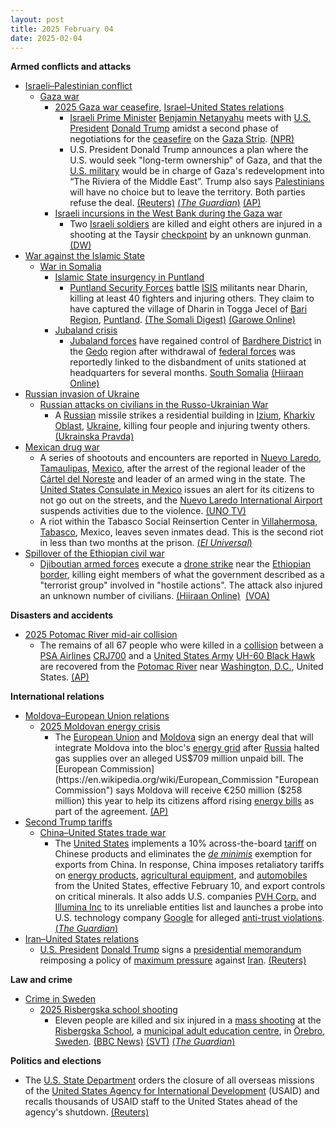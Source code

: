 ```yaml
---
layout: post
title: 2025 February 04
date: 2025-02-04
---
```



**Armed conflicts and attacks**

* [Israeli–Palestinian conflict](https://en.wikipedia.org/wiki/Israeli%E2%80%93Palestinian_conflict "Israeli–Palestinian conflict")
  + [Gaza war](https://en.wikipedia.org/wiki/Gaza_war "Gaza war")
    - [2025 Gaza war ceasefire](https://en.wikipedia.org/wiki/2025_Gaza_war_ceasefire "2025 Gaza war ceasefire"), [Israel–United States relations](https://en.wikipedia.org/wiki/Israel%E2%80%93United_States_relations "Israel–United States relations")
      * [Israeli Prime Minister](https://en.wikipedia.org/wiki/Prime_Minister_of_Israel "Prime Minister of Israel") [Benjamin Netanyahu](https://en.wikipedia.org/wiki/Benjamin_Netanyahu "Benjamin Netanyahu") meets with [U.S. President](https://en.wikipedia.org/wiki/President_of_the_United_States "President of the United States") [Donald Trump](https://en.wikipedia.org/wiki/Donald_Trump "Donald Trump") amidst a second phase of negotiations for the [ceasefire](https://en.wikipedia.org/wiki/Ceasefire "Ceasefire") on the [Gaza Strip](https://en.wikipedia.org/wiki/Gaza_Strip "Gaza Strip"). [(NPR)](https://www.npr.org/2025/02/04/nx-s1-5287012/trump-netanyahu-ceasefire-gaza)
      * U.S. President Donald Trump announces a plan where the U.S. would seek "long-term ownership" of Gaza, and that the [U.S. military](https://en.wikipedia.org/wiki/United_States_Armed_Forces "United States Armed Forces") would be in charge of Gaza's redevelopment into “The Riviera of the Middle East”. Trump also says [Palestinians](https://en.wikipedia.org/wiki/Palestinians "Palestinians") will have no choice but to leave the territory. Both parties refuse the deal. [(Reuters)](https://www.reuters.com/world/trump-netanyahu-set-pivotal-talks-middle-east-agenda-2025-02-04/) [(*The Guardian*)](https://www.theguardian.com/world/live/2025/feb/04/benjamin-netanyahu-donald-trump-israel-gaza-middle-east-ceasefire-latest-live-news) [(AP)](https://apnews.com/article/trump-netanyahu-washington-ceasefire-1c8deec4dd46177e08e07d669d595ed3)
    - [Israeli incursions in the West Bank during the Gaza war](https://en.wikipedia.org/wiki/Israeli_incursions_in_the_West_Bank_during_the_Gaza_war "Israeli incursions in the West Bank during the Gaza war")
      * Two [Israeli soldiers](https://en.wikipedia.org/wiki/Israel_Defense_Forces "Israel Defense Forces") are killed and eight others are injured in a shooting at the Taysir [checkpoint](https://en.wikipedia.org/wiki/Israeli_checkpoint "Israeli checkpoint") by an unknown gunman. [(DW)](https://www.dw.com/en/west-bank-2-israeli-soldiers-killed-in-checkpoint-shooting/a-71501421)
* [War against the Islamic State](https://en.wikipedia.org/wiki/War_against_the_Islamic_State "War against the Islamic State")
  + [War in Somalia](https://en.wikipedia.org/wiki/Somali_Civil_War_%282009%E2%80%93present%29 "Somali Civil War (2009–present)")
    - [Islamic State insurgency in Puntland](https://en.wikipedia.org/wiki/Islamic_State_insurgency_in_Puntland "Islamic State insurgency in Puntland")
      * [Puntland Security Forces](https://en.wikipedia.org/wiki/Puntland_Security_Force "Puntland Security Force") battle [ISIS](https://en.wikipedia.org/wiki/Islamic_State_%E2%80%93_Somalia_Province "Islamic State – Somalia Province") militants near Dharin, killing at least 40 fighters and injuring others. They claim to have captured the village of Dharin in Togga Jecel of [Bari Region](https://en.wikipedia.org/wiki/Bari_Region "Bari Region"), [Puntland](https://en.wikipedia.org/wiki/Puntland "Puntland"). [(The Somali Digest)](https://thesomalidigest.com/puntland-forces-seize-strategic-town-in-decisive-blow-to-isis/) [(Garowe Online)](https://garoweonline.com/en/news/somalia/somalia-puntland-forces-eliminate-20-foreign-isis-fighters-in-major-operation)
    - [Jubaland crisis](https://en.wikipedia.org/wiki/Jubaland_crisis "Jubaland crisis")
      * [Jubaland forces](https://en.wikipedia.org/wiki/Jubaland_Dervish_Force "Jubaland Dervish Force") have regained control of [Bardhere District](https://en.wikipedia.org/wiki/Bardhere_District "Bardhere District") in the [Gedo](https://en.wikipedia.org/wiki/Gedo "Gedo") region after withdrawal of [federal forces](https://en.wikipedia.org/wiki/Somali_National_Army "Somali National Army") was reportedly linked to the disbandment of units stationed at headquarters for several months. [South Somalia](https://en.wikipedia.org/wiki/Somalia "Somalia") [(Hiiraan Online)](https://www.hiiraan.com/news4/2025/Feb/200109/jubbaland_forces_retake_bardhere_district_headquarters_after_federal_troops_withdraw.aspx)
* [Russian invasion of Ukraine](https://en.wikipedia.org/wiki/Russian_invasion_of_Ukraine "Russian invasion of Ukraine")
  + [Russian attacks on civilians in the Russo-Ukrainian War](https://en.wikipedia.org/wiki/Attacks_on_civilians_in_the_Russian_invasion_of_Ukraine "Attacks on civilians in the Russian invasion of Ukraine")
    - A [Russian](https://en.wikipedia.org/wiki/Russian_Armed_Forces "Russian Armed Forces") missile strikes a residential building in [Izium](https://en.wikipedia.org/wiki/Izium "Izium"), [Kharkiv Oblast](https://en.wikipedia.org/wiki/Kharkiv_Oblast "Kharkiv Oblast"), [Ukraine](https://en.wikipedia.org/wiki/Ukraine "Ukraine"), killing four people and injuring twenty others. [(Ukrainska Pravda)](https://www.pravda.com.ua/eng/news/2025/02/4/7496676/)
* [Mexican drug war](https://en.wikipedia.org/wiki/Mexican_drug_war "Mexican drug war")
  + A series of shootouts and encounters are reported in [Nuevo Laredo](https://en.wikipedia.org/wiki/Nuevo_Laredo "Nuevo Laredo"), [Tamaulipas](https://en.wikipedia.org/wiki/Tamaulipas "Tamaulipas"), [Mexico](https://en.wikipedia.org/wiki/Mexico "Mexico"), after the arrest of the regional leader of the [Cártel del Noreste](https://en.wikipedia.org/wiki/C%C3%A1rtel_del_Noreste "Cártel del Noreste") and leader of an armed wing in the state. The [United States Consulate in Mexico](https://en.wikipedia.org/wiki/Embassy_of_the_United_States%2C_Mexico_City "Embassy of the United States, Mexico City") issues an alert for its citizens to not go out on the streets, and the [Nuevo Laredo International Airport](https://en.wikipedia.org/wiki/Nuevo_Laredo_International_Airport "Nuevo Laredo International Airport") suspends activities due to the violence. [(UNO TV)](https://www.unotv.com/estados/tamaulipas/reportan-balaceras-en-nuevo-laredo-tamaulipas-consulado-de-ee-uu-lanza-alerta/)
  + A riot within the Tabasco Social Reinsertion Center in [Villahermosa](https://en.wikipedia.org/wiki/Villahermosa "Villahermosa"), [Tabasco](https://en.wikipedia.org/wiki/Tabasco "Tabasco"), Mexico, leaves seven inmates dead. This is the second riot in less than two months at the prison. [(*El Universal*)](https://www.eluniversal.com.mx/estados/suman-4-actos-violentos-en-penales-de-tabasco-durante-gobierno-de-javier-may-este-martes-murieron-7-reos-tras-motin-en-creset/)
* [Spillover of the Ethiopian civil war](https://en.wikipedia.org/wiki/Ethiopian_civil_conflict_%282018%E2%80%93present%29 "Ethiopian civil conflict (2018–present)")
  + [Djiboutian armed forces](https://en.wikipedia.org/wiki/Djibouti_Armed_Forces "Djibouti Armed Forces") execute a [drone strike](https://en.wikipedia.org/wiki/Drone_strike "Drone strike") near the [Ethiopian border](https://en.wikipedia.org/wiki/Djibouti%E2%80%93Ethiopia_border "Djibouti–Ethiopia border"), killing eight members of what the government described as a "terrorist group" involved in "hostile actions". The attack also injured an unknown number of civilians. [(Hiiraan Online)](https://www.hiiraan.com/news4/2025/Feb/200102/djibouti_drone_strike_kills_at_least_8_near_ethiopian_border.aspx)  [(VOA)](https://www.voanews.com/a/djibouti-drone-strike-kills-at-least-8-near-ethiopian-border/7961331.html)

**Disasters and accidents**

* [2025 Potomac River mid-air collision](https://en.wikipedia.org/wiki/2025_Potomac_River_mid-air_collision "2025 Potomac River mid-air collision")
  + The remains of all 67 people who were killed in a [collision](https://en.wikipedia.org/wiki/Mid-air_collision "Mid-air collision") between a [PSA Airlines](https://en.wikipedia.org/wiki/PSA_Airlines "PSA Airlines") [CRJ700](https://en.wikipedia.org/wiki/Bombardier_CRJ700_series "Bombardier CRJ700 series") and a [United States Army](https://en.wikipedia.org/wiki/United_States_Army "United States Army") [UH-60 Black Hawk](https://en.wikipedia.org/wiki/Sikorsky_UH-60_Black_Hawk "Sikorsky UH-60 Black Hawk") are recovered from the [Potomac River](https://en.wikipedia.org/wiki/Potomac_River "Potomac River") near [Washington, D.C.](https://en.wikipedia.org/wiki/Washington%2C_D.C. "Washington, D.C."), United States. [(AP)](https://apnews.com/article/washington-plane-crash-helicopter-recovery-7f492db9e867af2e184d621f56cbc4f6)

**International relations**

* [Moldova–European Union relations](https://en.wikipedia.org/wiki/Moldova%E2%80%93European_Union_relations "Moldova–European Union relations")
  + [2025 Moldovan energy crisis](https://en.wikipedia.org/wiki/2025_Moldovan_energy_crisis "2025 Moldovan energy crisis")
    - The [European Union](https://en.wikipedia.org/wiki/European_Union "European Union") and [Moldova](https://en.wikipedia.org/wiki/Moldova "Moldova") sign an energy deal that will integrate Moldova into the bloc's [energy grid](https://en.wikipedia.org/wiki/Synchronous_grid_of_Continental_Europe "Synchronous grid of Continental Europe") after [Russia](https://en.wikipedia.org/wiki/Russia "Russia") halted gas supplies over an alleged US$709 million unpaid bill. The [European Commission](https://en.wikipedia.org/wiki/European_Commission "European Commission") says Moldova will receive €250 million ($258 million) this year to help its citizens afford rising [energy bills](https://en.wikipedia.org/wiki/Electricity_pricing "Electricity pricing") as part of the agreement. [(AP)](https://apnews.com/article/eu-moldova-energy-russia-cuts-gazprom-3657d8204486044384a4b1a3b8105446)
* [Second Trump tariffs](https://en.wikipedia.org/wiki/Second_Trump_tariffs "Second Trump tariffs")
  + [China–United States trade war](https://en.wikipedia.org/wiki/China%E2%80%93United_States_trade_war "China–United States trade war")
    - The [United States](https://en.wikipedia.org/wiki/United_States "United States") implements a 10% across-the-board [tariff](https://en.wikipedia.org/wiki/Tariff "Tariff") on Chinese products and eliminates the *[de minimis](https://en.wikipedia.org/wiki/De_minimis "De minimis")* exemption for exports from China. In response, China imposes retaliatory tariffs on [energy products](https://en.wikipedia.org/wiki/Energy-related_products "Energy-related products"), [agricultural equipment](https://en.wikipedia.org/wiki/Agricultural_machinery "Agricultural machinery"), and [automobiles](https://en.wikipedia.org/wiki/Automotive_industry "Automotive industry") from the United States, effective February 10, and export controls on critical minerals. It also adds U.S. companies [PVH Corp.](https://en.wikipedia.org/wiki/PVH_Corp. "PVH Corp.") and [Illumina Inc](https://en.wikipedia.org/wiki/Illumina_Inc "Illumina Inc") to its unreliable entities list and launches a probe into U.S. technology company [Google](https://en.wikipedia.org/wiki/Google "Google") for alleged [anti-trust violations](https://en.wikipedia.org/wiki/Competition_law "Competition law"). [(*The Guardian*)](https://www.theguardian.com/us-news/2025/feb/04/trump-china-tariffs)
* [Iran–United States relations](https://en.wikipedia.org/wiki/Iran%E2%80%93United_States_relations "Iran–United States relations")
  + [U.S. President](https://en.wikipedia.org/wiki/President_of_the_United_States "President of the United States") [Donald Trump](https://en.wikipedia.org/wiki/Donald_Trump "Donald Trump") signs a [presidential memorandum](https://en.wikipedia.org/wiki/Presidential_memorandum "Presidential memorandum") reimposing a policy of [maximum pressure](https://en.wikipedia.org/wiki/Maximum_pressure_campaign "Maximum pressure campaign") against [Iran](https://en.wikipedia.org/wiki/Iran "Iran"). [(Reuters)](https://www.reuters.com/world/us/trump-set-reimpose-maximum-pressure-iran-official-says-2025-02-04/)

**Law and crime**

* [Crime in Sweden](https://en.wikipedia.org/wiki/Crime_in_Sweden "Crime in Sweden")
  + [2025 Risbergska school shooting](https://en.wikipedia.org/wiki/2025_Risbergska_school_shooting "2025 Risbergska school shooting")
    - Eleven people are killed and six injured in a [mass shooting](https://en.wikipedia.org/wiki/Mass_shooting "Mass shooting") at the [Risbergska School](https://en.wikipedia.org/wiki/Campus_Risbergska "Campus Risbergska"), a [municipal adult education centre](https://en.wikipedia.org/wiki/Komvux "Komvux"), in [Örebro](https://en.wikipedia.org/wiki/%C3%96rebro "Örebro"), [Sweden](https://en.wikipedia.org/wiki/Sweden "Sweden"). [(BBC News)](https://www.bbc.com/news/live/c206q444zx3t) [(SVT)](https://www.svt.se/nyheter/inrikes/flera-skjutna-vid-skola-i-orebro) [(*The Guardian*)](https://www.theguardian.com/world/2025/feb/04/shooting-attack-sweden-orebro)

**Politics and elections**

* The [U.S. State Department](https://en.wikipedia.org/wiki/United_States_Department_of_State "United States Department of State") orders the closure of all overseas missions of the [United States Agency for International Development](https://en.wikipedia.org/wiki/United_States_Agency_for_International_Development "United States Agency for International Development") (USAID) and recalls thousands of USAID staff to the United States ahead of the agency's shutdown. [(Reuters)](https://www.reuters.com/world/us/state-dept-orders-shutdown-usaid-overseas-missions-recalls-staff-sources-say-2025-02-05/)
